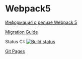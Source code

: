 # Webpack5

[Информация о релизе Webpack 5](https://webpack.js.org/blog/2020-10-10-webpack-5-release/)

[Migration Guide](https://webpack.js.org/migrate/5/)

Status CI: [![Build status](https://ci.appveyor.com/api/projects/status/e77r8j4xos7q5m0r?svg=true)](https://ci.appveyor.com/project/Gto1103/ahj-sse-ws-frontend)

[Git Pages](https://gto1103.github.io/AHJ-sse-ws-frontend/)
